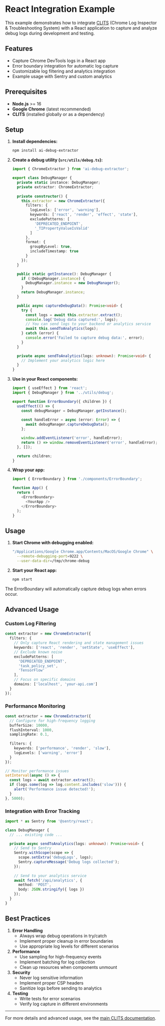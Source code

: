 # React Integration Example

This example demonstrates how to integrate [CLITS](../../README.md) (Chrome Log Inspector & Troubleshooting System) with a React application to capture and analyze debug logs during development and testing.

## Features

- Capture Chrome DevTools logs in a React app
- Error boundary integration for automatic log capture
- Customizable log filtering and analytics integration
- Example usage with Sentry and custom analytics

## Prerequisites

- **Node.js** >= 16
- **Google Chrome** (latest recommended)
- **CLITS** (installed globally or as a dependency)

## Setup

1. **Install dependencies:**
   ```bash
   npm install ai-debug-extractor
   ```

2. **Create a debug utility (`src/utils/debug.ts`):**
   ```typescript
   import { ChromeExtractor } from 'ai-debug-extractor';

   export class DebugManager {
     private static instance: DebugManager;
     private extractor: ChromeExtractor;
     
     private constructor() {
       this.extractor = new ChromeExtractor({
         filters: {
           logLevels: ['error', 'warning'],
           keywords: ['react', 'render', 'effect', 'state'],
           excludePatterns: [
             'DEPRECATED_ENDPOINT',
             '_TIPropertyValueIsValid'
           ]
         },
         format: {
           groupByLevel: true,
           includeTimestamp: true
         }
       });
     }

     public static getInstance(): DebugManager {
       if (!DebugManager.instance) {
         DebugManager.instance = new DebugManager();
       }
       return DebugManager.instance;
     }

     public async captureDebugData(): Promise<void> {
       try {
         const logs = await this.extractor.extract();
         console.log('Debug data captured:', logs);
         // You can send logs to your backend or analytics service
         await this.sendToAnalytics(logs);
       } catch (error) {
         console.error('Failed to capture debug data:', error);
       }
     }

     private async sendToAnalytics(logs: unknown): Promise<void> {
       // Implement your analytics logic here
     }
   }
   ```

3. **Use in your React components:**
   ```typescript
   import { useEffect } from 'react';
   import { DebugManager } from '../utils/debug';

   export function ErrorBoundary({ children }) {
     useEffect(() => {
       const debugManager = DebugManager.getInstance();
       
       const handleError = async (error: Error) => {
         await debugManager.captureDebugData();
       };

       window.addEventListener('error', handleError);
       return () => window.removeEventListener('error', handleError);
     }, []);

     return children;
   }
   ```

4. **Wrap your app:**
   ```typescript
   import { ErrorBoundary } from './components/ErrorBoundary';

   function App() {
     return (
       <ErrorBoundary>
         <YourApp />
       </ErrorBoundary>
     );
   }
   ```

## Usage

1. **Start Chrome with debugging enabled:**
   ```bash
   "/Applications/Google Chrome.app/Contents/MacOS/Google Chrome" \
     --remote-debugging-port=9222 \
     --user-data-dir=/tmp/chrome-debug
   ```

2. **Start your React app:**
   ```bash
   npm start
   ```

The ErrorBoundary will automatically capture debug logs when errors occur.

## Advanced Usage

### Custom Log Filtering

```typescript
const extractor = new ChromeExtractor({
  filters: {
    // Only capture React rendering and state management issues
    keywords: ['react', 'render', 'setState', 'useEffect'],
    // Exclude known noise
    excludePatterns: [
      'DEPRECATED_ENDPOINT',
      'task_policy_set',
      'TensorFlow'
    ],
    // Focus on specific domains
    domains: ['localhost', 'your-api.com']
  }
});
```

### Performance Monitoring

```typescript
const extractor = new ChromeExtractor({
  // Configure for high-frequency logging
  bufferSize: 10000,
  flushInterval: 1000,
  samplingRate: 0.1,
  
  filters: {
    keywords: ['performance', 'render', 'slow'],
    logLevels: ['warning', 'error']
  }
});

// Monitor performance issues
setInterval(async () => {
  const logs = await extractor.extract();
  if (logs.some(log => log.content.includes('slow'))) {
    alert('Performance issue detected!');
  }
}, 5000);
```

### Integration with Error Tracking

```typescript
import * as Sentry from '@sentry/react';

class DebugManager {
  // ... existing code ...

  private async sendToAnalytics(logs: unknown): Promise<void> {
    // Send to Sentry
    Sentry.withScope(scope => {
      scope.setExtra('debugLogs', logs);
      Sentry.captureMessage('Debug logs collected');
    });
    
    // Send to your analytics service
    await fetch('/api/analytics', {
      method: 'POST',
      body: JSON.stringify({ logs })
    });
  }
}
```

## Best Practices

1. **Error Handling**
   - Always wrap debug operations in try/catch
   - Implement proper cleanup in error boundaries
   - Use appropriate log levels for different scenarios
2. **Performance**
   - Use sampling for high-frequency events
   - Implement batching for log collection
   - Clean up resources when components unmount
3. **Security**
   - Never log sensitive information
   - Implement proper CSP headers
   - Sanitize logs before sending to analytics
4. **Testing**
   - Write tests for error scenarios
   - Verify log capture in different environments

---

For more details and advanced usage, see the [main CLITS documentation](../../README.md). 